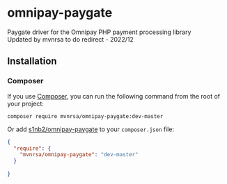 # omnipay-paygate
Paygate driver for the Omnipay PHP payment processing library
\
Updated by mvnrsa to do redirect - 2022/12

## Installation

### Composer
If you use [Composer](http://getcomposer.org/), you can run the following command from the root of your project:

```
composer require mvnrsa/omnipay-paygate:dev-master
```

Or add [s1nb2/omnipay-paygate](https://packagist.org/packages/mvnrsa/omnipay-paygate) to your `composer.json` file:

```json
{
  "require": {
    "mvnrsa/omnipay-paygate": "dev-master"
  }
  
}
```
